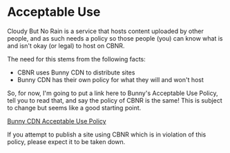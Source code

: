 # Acceptable Use

Cloudy But No Rain is a service that hosts content uploaded by other people, and as such needs a policy so those people (you) can know what is and isn't okay (or legal) to host on CBNR.

The need for this stems from the following facts:

* CBNR uses Bunny CDN to distribute sites
* Bunny CDN has their own policy for what they will and won't host

So, for now, I'm going to put a link here to Bunny's Acceptable Use Policy, tell you to read that, and say the policy of CBNR is the same! This is subject to change but seems like a good starting point.

[Bunny CDN Acceptable Use Policy](https://bunny.net/acceptable-use/)

If you attempt to publish a site using CBNR which is in violation of this policy, please expect it to be taken down.
